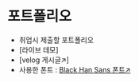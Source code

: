 # 포트폴리오
* 취업시 제출할 포트폴리오
* [라이브 데모]
* [velog 게시글↗️]
* 사용한 폰트 : [Black Han Sans 폰트↗️](https://fonts.google.com/specimen/Black+Han+Sans?query=Black+Han+Sans)
